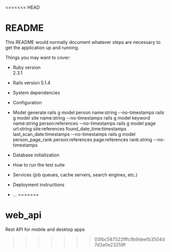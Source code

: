 <<<<<<< HEAD
# README

This README would normally document whatever steps are necessary to get the
application up and running.

Things you may want to cover:

* Ruby version  
  2.3.1

* Rails version 
  5.1.4

* System dependencies

* Configuration

* Model generate
rails g model person name:string  --no-timestamps
rails g model site name:string  --no-timestamps
rails g model keyword name:string person:references  --no-timestamps
rails g model page url:string site:references found_date_time:timestamps last_scan_date:timestamps --no-timestamps
rails g model person_page_rank person:references page:references rank:string  --no-timestamps

* Database initialization

* How to run the test suite

* Services (job queues, cache servers, search engines, etc.)

* Deployment instructions

* ...
=======
# web_api
Rest API for mobile and desktop apps
>>>>>>> 03fbc587522fffc9b9deefb3504d7d3a0e23259f
